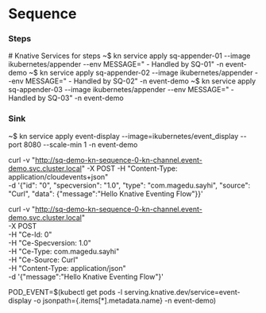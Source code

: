 # Sequence

### Steps
\# Knative Services for steps
~$ kn service apply sq-appender-01 --image ikubernetes/appender --env MESSAGE=" - Handled by SQ-01" -n event-demo
~$ kn service apply sq-appender-02 --image ikubernetes/appender --env MESSAGE=" - Handled by SQ-02" -n event-demo
~$ kn service apply sq-appender-03 --image ikubernetes/appender --env MESSAGE=" - Handled by SQ-03" -n event-demo

### Sink
~$ kn service apply event-display --image=ikubernetes/event_display --port 8080 --scale-min 1 -n event-demo



curl -v "http://sq-demo-kn-sequence-0-kn-channel.event-demo.svc.cluster.local"  -X POST -H  "Content-Type: application/cloudevents+json" \
            -d '{"id": "0", "specversion": "1.0", "type": "com.magedu.sayhi", "source": "Curl", "data": {"message":"Hello Knative Eventing Flow"}}'


curl -v "http://sq-demo-kn-sequence-0-kn-channel.event-demo.svc.cluster.local" \
-X POST \
-H "Ce-Id: 0" \
-H "Ce-Specversion: 1.0" \
-H "Ce-Type: com.magedu.sayhi" \
-H "Ce-Source: Curl" \
-H "Content-Type: application/json" \
-d '{"message":"Hello Knative Eventing Flow"}'



POD_EVENT=$(kubectl get pods -l serving.knative.dev/service=event-display -o jsonpath={.items[*].metadata.name} -n event-demo)
